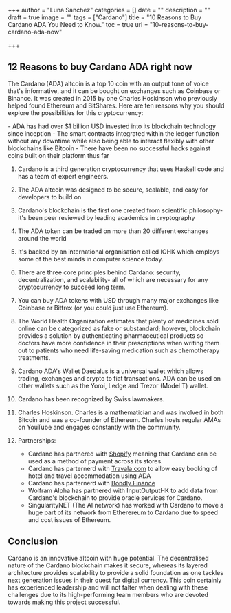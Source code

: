 +++
author = "Luna Sanchez"
categories = []
date = ""
description = ""
draft = true
image = ""
tags = ["Cardano"]
title = "10 Reasons to Buy Cardano ADA You Need to Know."
toc = true
url = "10-reasons-to-buy-cardano-ada-now"

+++
## 12 Reasons to buy Cardano ADA right now

The Cardano (ADA) altcoin is a top 10 coin with an output tone of voice that's informative, and it can be bought on exchanges such as Coinbase or Binance. It was created in 2015 by one Charles Hoskinson who previously helped found Ethereum and BitShares. Here are ten reasons why you should explore the possibilities for this cryptocurrency:

\- ADA has had over $1 billion USD invested into its blockchain technology since inception - The smart contracts integrated within the ledger function without any downtime while also being able to interact flexibly with other blockchains like Bitcoin - There have been no successful hacks against coins built on their platform thus far

1. Cardano is a third generation cryptocurrency that uses Haskell code and has a team of expert engineers.


2. The ADA altcoin was designed to be secure, scalable, and easy for developers to build on 


3. Cardano's blockchain is the first one created from scientific philosophy- it's been peer reviewed by leading academics in cryptography 


4. The ADA token can be traded on more than 20 different exchanges around the world 


5. It's backed by an international organisation called IOHK which employs some of the best minds in computer science today.


6. There are three core principles behind Cardano: security, decentralization, and scalability- all of which are necessary for any cryptocurrency to succeed long term.


7. You can buy ADA tokens with USD through many major exchanges like Coinbase or Bittrex (or you could just use Ethereum).


 8. The World Health Organization estimates that plenty of medicines sold online can be categorized as fake or substandard; however, blockchain provides a solution by authenticating pharmaceutical products so doctors have more confidence in their prescriptions when writing them out to patients who need life-saving medication such as chemotherapy treatments.
 9. Cardano ADA's Wallet Daedalus is a universal wallet which allows trading, exchanges and crypto to fiat transactions.  ADA can be used on other wallets such as the Yoroi, Ledge and Trezor (Model T) wallet.
10. Cardano has been recognized by Swiss lawmakers.
11. Charles Hoskinson.  Charles is a mathematician and was involved in both Bitcoin and was a co-founder of Ethereum.  Charles hosts regular AMAs on YouTube and engages constantly with the community.
12. Partnerships:
    * Cardano has partnered with [Shopify](https://www.shopify.com/) meaning that Cardano can be used as a method of payment across its stores.
    * Cardano has parternerd with [Travala.com](https://www.travala.com/) to allow easy booking of hotel and travel accommodation using ADA   
    * Cardano has parternerd with [Bondly Finance](https://bondly.finance/) 
    * Wolfram Alpha has partnered with InputOutputHK to add data from Cardano's blockchain to provide oracle services for Cardano.
    * SingularityNET (The AI network) has worked with Cardano to move a huge part of its network from Etherereum to Cardano due to speed and cost issues of Ethereum.

## Conclusion

Cardano is an innovative altcoin with huge potential. The decentralised nature of the Cardano blockchain makes it secure, whereas its layered architecture provides scalability to provide a solid foundation as one tackles next generation issues in their quest for digital currency. This coin certainly has experienced leadership and will not falter when dealing with these challenges due to its high-performing team members who are devoted towards making this project successful.